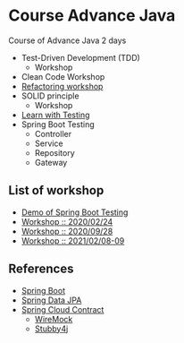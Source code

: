 # Course Advance Java
Course of Advance Java 2 days
* Test-Driven Development (TDD)
  * Workshop
* Clean Code Workshop   
* [Refactoring workshop](https://github.com/emilybache/Tennis-Refactoring-Kata)
* SOLID principle
  * Workshop
* [Learn with Testing](https://martinfowler.com/articles/microservice-testing/)
* Spring Boot Testing
  * Controller 
  * Service
  * Repository
  * Gateway
  

## List of workshop
* [Demo of Spring Boot Testing](https://github.com/up1/demo-spring-testing)
* [Workshop :: 2020/02/24](https://github.com/up1/workshop-advance-java-20200224)
* [Workshop :: 2020/09/28](https://github.com/up1/workshop-advance-java-2020-09-28)
* [Workshop :: 2021/02/08-09](https://github.com/up1/workshop-advance-java-01)

## References
* [Spring Boot](https://spring.io/projects/spring-boot)
* [Spring Data JPA](https://spring.io/projects/spring-data-jpa)
* [Spring Cloud Contract](https://spring.io/projects/spring-cloud-contract)
  * [WireMock](http://wiremock.org/)
  * [Stubby4j](https://github.com/azagniotov/stubby4j)
